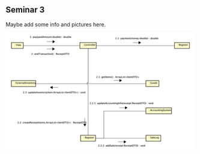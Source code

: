## Seminar 3

Maybe add some info and pictures here.

![alt text](https://github.com/18alba1/sem3/blob/main/images/Pay.png?raw=true)